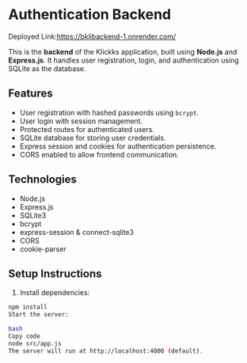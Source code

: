 # Authentication Backend

Deployed Link:https://bklibackend-1.onrender.com/

This is the **backend** of the Klickks application, built using **Node.js** and **Express.js**. It handles user registration, login, and authentication using SQLite as the database.

## Features

- User registration with hashed passwords using `bcrypt`.
- User login with session management.
- Protected routes for authenticated users.
- SQLite database for storing user credentials.
- Express session and cookies for authentication persistence.
- CORS enabled to allow frontend communication.

## Technologies

- Node.js
- Express.js
- SQLite3
- bcrypt
- express-session & connect-sqlite3
- CORS
- cookie-parser

## Setup Instructions

1. Install dependencies:

```bash
npm install
Start the server:

bash
Copy code
node src/app.js
The server will run at http://localhost:4000 (default).